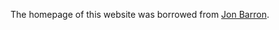 The homepage of this website was borrowed from [Jon Barron](https://github.com/jonbarron/jonbarron_website).

